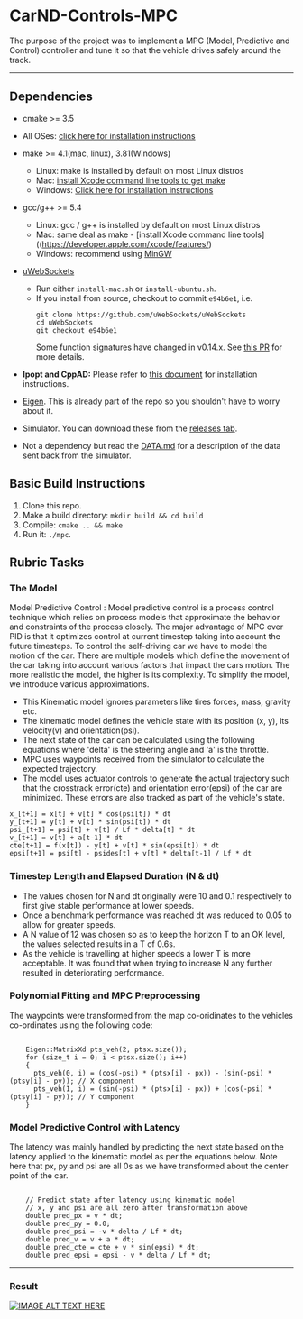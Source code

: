 # CarND-Controls-MPC

The purpose of the project was to implement a MPC (Model, Predictive and Control) controller and tune it so that the vehicle drives safely around the track.

---

## Dependencies

* cmake >= 3.5
 * All OSes: [click here for installation instructions](https://cmake.org/install/)
* make >= 4.1(mac, linux), 3.81(Windows)
  * Linux: make is installed by default on most Linux distros
  * Mac: [install Xcode command line tools to get make](https://developer.apple.com/xcode/features/)
  * Windows: [Click here for installation instructions](http://gnuwin32.sourceforge.net/packages/make.htm)
* gcc/g++ >= 5.4
  * Linux: gcc / g++ is installed by default on most Linux distros
  * Mac: same deal as make - [install Xcode command line tools]((https://developer.apple.com/xcode/features/)
  * Windows: recommend using [MinGW](http://www.mingw.org/)
* [uWebSockets](https://github.com/uWebSockets/uWebSockets)
  * Run either `install-mac.sh` or `install-ubuntu.sh`.
  * If you install from source, checkout to commit `e94b6e1`, i.e.
    ```
    git clone https://github.com/uWebSockets/uWebSockets
    cd uWebSockets
    git checkout e94b6e1
    ```
    Some function signatures have changed in v0.14.x. See [this PR](https://github.com/udacity/CarND-MPC-Project/pull/3) for more details.

* **Ipopt and CppAD:** Please refer to [this document](https://github.com/udacity/CarND-MPC-Project/blob/master/install_Ipopt_CppAD.md) for installation instructions.
* [Eigen](http://eigen.tuxfamily.org/index.php?title=Main_Page). This is already part of the repo so you shouldn't have to worry about it.
* Simulator. You can download these from the [releases tab](https://github.com/udacity/self-driving-car-sim/releases).
* Not a dependency but read the [DATA.md](./DATA.md) for a description of the data sent back from the simulator.


## Basic Build Instructions

1. Clone this repo.
2. Make a build directory: `mkdir build && cd build`
3. Compile: `cmake .. && make`
4. Run it: `./mpc`.

## Rubric Tasks


### The Model

Model Predictive Control : Model predictive control is a process control technique which relies on process models that approximate the behavior and constraints of the process closely. The major advantage of MPC over PID is that it optimizes control at current timestep taking into account the future timesteps. To control the self-driving car we have to model the motion of the car. There are multiple models which define the movement of the car taking into account various factors that impact the cars motion. The more realistic the model, the higher is its complexity. To simplify the model, we introduce various approximations.

* This Kinematic model ignores parameters like tires forces, mass, gravity etc. 
* The kinematic model defines the vehicle state with its position (x, y), its velocity(v) and orientation(psi). 
* The next state of the car can be calculated using the following equations where 'delta' is the steering angle and 'a' is the throttle.
* MPC uses waypoints received from the simulator to calculate the expected trajectory. 
* The model uses actuator controls to generate the actual trajectory such that the crosstrack error(cte) and orientation error(epsi) of the car are minimized. These errors are also tracked as part of the vehicle's state.

~~~
x_[t+1] = x[t] + v[t] * cos(psi[t]) * dt
y_[t+1] = y[t] + v[t] * sin(psi[t]) * dt
psi_[t+1] = psi[t] + v[t] / Lf * delta[t] * dt
v_[t+1] = v[t] + a[t-1] * dt
cte[t+1] = f(x[t]) - y[t] + v[t] * sin(epsi[t]) * dt
epsi[t+1] = psi[t] - psides[t] + v[t] * delta[t-1] / Lf * dt
~~~

### Timestep Length and Elapsed Duration (N & dt)

* The values chosen for N and dt originally were 10 and 0.1 respectively to first give stable performance at lower speeds.
* Once a benchmark performance was reached dt was reduced to 0.05 to allow for greater speeds. 
* A N value of 12 was chosen so as to keep the horizon T to an OK level, the values selected results in a T of 0.6s. 
* As the vehicle is travelling at higher speeds a lower T is more acceptable. It was found that when trying to increase N any further resulted in deteriorating performance.

### Polynomial Fitting and MPC Preprocessing

The waypoints were transformed from the map co-oridinates to the vehicles co-ordinates using the following code:

~~~

	Eigen::MatrixXd pts_veh(2, ptsx.size());
	for (size_t i = 0; i < ptsx.size(); i++)
	{
	  pts_veh(0, i) = (cos(-psi) * (ptsx[i] - px)) - (sin(-psi) * (ptsy[i] - py)); // X component
	  pts_veh(1, i) = (sin(-psi) * (ptsx[i] - px)) + (cos(-psi) * (ptsy[i] - py)); // Y component
	}

~~~


### Model Predictive Control with Latency

The latency was mainly handled by predicting the next state based on the latency applied to the kinematic model as per the equations below. Note here that px, py and psi are all 0s as we have transformed about the center point of the car.

~~~

	// Predict state after latency using kinematic model
	// x, y and psi are all zero after transformation above
	double pred_px = v * dt;
	double pred_py = 0.0; 
	double pred_psi = -v * delta / Lf * dt;
	double pred_v = v + a * dt;
	double pred_cte = cte + v * sin(epsi) * dt;
	double pred_epsi = epsi - v * delta / Lf * dt;

~~~

---

### Result

[![IMAGE ALT TEXT HERE](http://img.youtube.com/vi/woE94bnccno/0.jpg)](https://www.youtube.com/watch?v=woE94bnccno)